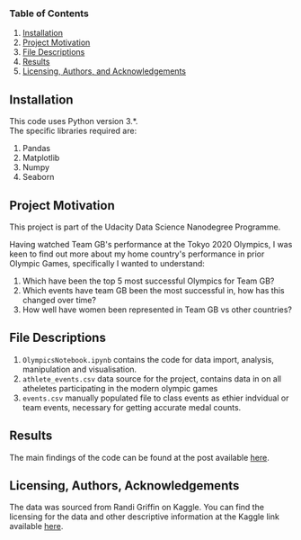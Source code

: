 
### Table of Contents

1. [Installation](#installation)
2. [Project Motivation](#motivation)
3. [File Descriptions](#files)
4. [Results](#results)
5. [Licensing, Authors, and Acknowledgements](#licensing)

## Installation <a name="installation"></a>

This code uses Python version 3.*.<br/>
The specific libraries required are: 

1. Pandas
2. Matplotlib
3. Numpy
4. Seaborn

## Project Motivation<a name="motivation"></a>

This project is part of the Udacity Data Science Nanodegree Programme.

Having watched Team GB's performance at the Tokyo 2020 Olympics, I was keen to find out more about my home country's performance in prior Olympic Games, specifically I wanted to understand:

1. Which have been the top 5 most successful Olympics for Team GB?
2. Which events have team GB been the most successful in, how has this changed over time?
3. How well have women been represented in Team GB vs other countries?

## File Descriptions <a name="files"></a>

1. `OlympicsNotebook.ipynb` contains the code for data import, analysis, manipulation and visualisation.
2. `athlete_events.csv` data source for the project, contains data in on all atheletes participating in the modern olympic games
3. `events.csv` manually populated file to class events as ethier indvidual or team events, necessary for getting accurate medal counts.


## Results<a name="results"></a>

The main findings of the code can be found at the post available [here](https://medium.com/@benpreston9/analyzing-team-gbs-olympic-history-59c0a2001905).

## Licensing, Authors, Acknowledgements<a name="licensing"></a>

The data was sourced from Randi Griffin on Kaggle. You can find the licensing for the data and other descriptive information at the Kaggle link available [here](https://www.kaggle.com/heesoo37/120-years-of-olympic-history-athletes-and-results/version/2).

